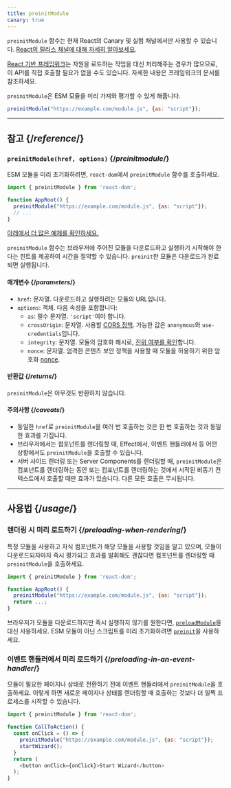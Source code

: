 ```yaml
---
title: preinitModule
canary: true
---
```


<Canary>

`preinitModule` 함수는 현재 React의 Canary 및 실험 채널에서만 사용할 수 있습니다. [React의 릴리스 채널에 대해 자세히 알아보세요](/community/versioning-policy#all-release-channels).

</Canary>

<Note>

[React 기반 프레임워크](/learn/start-a-new-react-project)는 자원을 로드하는 작업을 대신 처리해주는 경우가 많으므로, 이 API를 직접 호출할 필요가 없을 수도 있습니다. 자세한 내용은 프레임워크의 문서를 참조하세요.

</Note>

<Intro>

`preinitModule`은 ESM 모듈을 미리 가져와 평가할 수 있게 해줍니다.

```js
preinitModule("https://example.com/module.js", {as: "script"});
```

</Intro>

<InlineToc />

---

## 참고 {/*reference*/}

### `preinitModule(href, options)` {/*preinitmodule*/}

ESM 모듈을 미리 초기화하려면, `react-dom`에서 `preinitModule` 함수를 호출하세요.

```js
import { preinitModule } from 'react-dom';

function AppRoot() {
  preinitModule("https://example.com/module.js", {as: "script"});
  // ...
}

```

[아래에서 더 많은 예제를 확인하세요.](#usage)

`preinitModule` 함수는 브라우저에 주어진 모듈을 다운로드하고 실행하기 시작해야 한다는 힌트를 제공하여 시간을 절약할 수 있습니다. `preinit`한 모듈은 다운로드가 완료되면 실행됩니다.

#### 매개변수 {/*parameters*/}

* `href`: 문자열. 다운로드하고 실행하려는 모듈의 URL입니다.
* `options`: 객체. 다음 속성을 포함합니다:
  *  `as`: 필수 문자열. `'script'`여야 합니다.
  *  `crossOrigin`: 문자열. 사용할 [CORS 정책](https://developer.mozilla.org/en-US/docs/Web/HTML/Attributes/crossorigin). 가능한 값은 `anonymous`와 `use-credentials`입니다.
  *  `integrity`: 문자열. 모듈의 암호화 해시로, [진위 여부를 확인](https://developer.mozilla.org/en-US/docs/Web/Security/Subresource_Integrity)합니다.
  *  `nonce`: 문자열. 엄격한 콘텐츠 보안 정책을 사용할 때 모듈을 허용하기 위한 암호화 [nonce](https://developer.mozilla.org/en-US/docs/Web/HTML/Global_attributes/nonce).

#### 반환값 {/*returns*/}

`preinitModule`은 아무것도 반환하지 않습니다.

#### 주의사항 {/*caveats*/}

* 동일한 `href`로 `preinitModule`을 여러 번 호출하는 것은 한 번 호출하는 것과 동일한 효과를 가집니다.
* 브라우저에서는 컴포넌트를 렌더링할 때, Effect에서, 이벤트 핸들러에서 등 어떤 상황에서도 `preinitModule`을 호출할 수 있습니다.
* 서버 사이드 렌더링 또는 Server Components를 렌더링할 때, `preinitModule`은 컴포넌트를 렌더링하는 동안 또는 컴포넌트를 렌더링하는 것에서 시작된 비동기 컨텍스트에서 호출할 때만 효과가 있습니다. 다른 모든 호출은 무시됩니다.

---

## 사용법 {/*usage*/}

### 렌더링 시 미리 로드하기 {/*preloading-when-rendering*/}

특정 모듈을 사용하고 자식 컴포넌트가 해당 모듈을 사용할 것임을 알고 있으며, 모듈이 다운로드되자마자 즉시 평가되고 효과를 발휘해도 괜찮다면 컴포넌트를 렌더링할 때 `preinitModule`을 호출하세요.

```js
import { preinitModule } from 'react-dom';

function AppRoot() {
  preinitModule("https://example.com/module.js", {as: "script"});
  return ...;
}
```

브라우저가 모듈을 다운로드하지만 즉시 실행하지 않기를 원한다면, [`preloadModule`](/reference/react-dom/preloadModule)을 대신 사용하세요. ESM 모듈이 아닌 스크립트를 미리 초기화하려면 [`preinit`](/reference/react-dom/preinit)을 사용하세요.

### 이벤트 핸들러에서 미리 로드하기 {/*preloading-in-an-event-handler*/}

모듈이 필요한 페이지나 상태로 전환하기 전에 이벤트 핸들러에서 `preinitModule`을 호출하세요. 이렇게 하면 새로운 페이지나 상태를 렌더링할 때 호출하는 것보다 더 일찍 프로세스를 시작할 수 있습니다.

```js
import { preinitModule } from 'react-dom';

function CallToAction() {
  const onClick = () => {
    preinitModule("https://example.com/module.js", {as: "script"});
    startWizard();
  }
  return (
    <button onClick={onClick}>Start Wizard</button>
  );
}
```